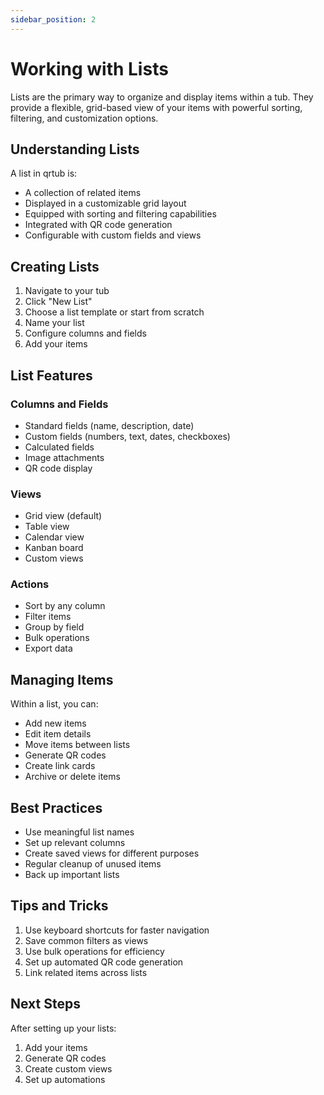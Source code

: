 ```yaml
---
sidebar_position: 2
---
```


# Working with Lists

Lists are the primary way to organize and display items within a tub. They provide a flexible, grid-based view of your items with powerful sorting, filtering, and customization options.

## Understanding Lists

A list in qrtub is:
- A collection of related items
- Displayed in a customizable grid layout
- Equipped with sorting and filtering capabilities
- Integrated with QR code generation
- Configurable with custom fields and views

## Creating Lists

1. Navigate to your tub
2. Click "New List"
3. Choose a list template or start from scratch
4. Name your list
5. Configure columns and fields
6. Add your items

## List Features

### Columns and Fields
- Standard fields (name, description, date)
- Custom fields (numbers, text, dates, checkboxes)
- Calculated fields
- Image attachments
- QR code display

### Views
- Grid view (default)
- Table view
- Calendar view
- Kanban board
- Custom views

### Actions
- Sort by any column
- Filter items
- Group by field
- Bulk operations
- Export data

## Managing Items

Within a list, you can:
- Add new items
- Edit item details
- Move items between lists
- Generate QR codes
- Create link cards
- Archive or delete items

## Best Practices

- Use meaningful list names
- Set up relevant columns
- Create saved views for different purposes
- Regular cleanup of unused items
- Back up important lists

## Tips and Tricks

1. Use keyboard shortcuts for faster navigation
2. Save common filters as views
3. Use bulk operations for efficiency
4. Set up automated QR code generation
5. Link related items across lists

## Next Steps

After setting up your lists:
1. Add your items
2. Generate QR codes
3. Create custom views
4. Set up automations 